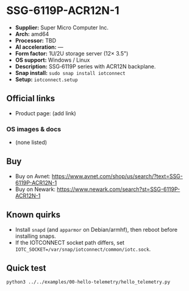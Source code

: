 # SSG-6119P-ACR12N-1

- **Supplier:** Super Micro Computer  Inc.
- **Arch:** amd64
- **Processor:** TBD
- **AI acceleration:** —
- **Form factor:** 1U/2U storage server (12× 3.5")
- **OS support:** Windows / Linux
- **Description:** SSG‑6119P series with ACR12N backplane.
- **Snap install:** `sudo snap install iotconnect`
- **Setup:** `iotconnect.setup`

## Official links
- Product page: (add link)

### OS images & docs
- (none listed)

## Buy
- Buy on Avnet: https://www.avnet.com/shop/us/search/?text=SSG-6119P-ACR12N-1
- Buy on Newark: https://www.newark.com/search?st=SSG-6119P-ACR12N-1

## Known quirks
- Install `snapd` (and `apparmor` on Debian/armhf), then reboot before installing snaps.
- If the IOTCONNECT socket path differs, set `IOTC_SOCKET=/var/snap/iotconnect/common/iotc.sock`.

## Quick test
```bash
python3 ../../examples/00-hello-telemetry/hello_telemetry.py
```
